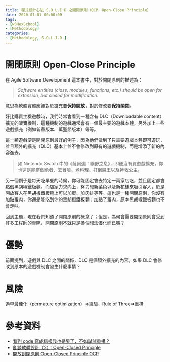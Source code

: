 ```yaml
---
title: 程式設計心法 S.O.L.I.D 之開閉原則（OCP，Open-Close Principle）
date: 2020-01-01 00:00:00
tags:
- [w3HexSchool]
- [Methodology]
categories:
- [Methodology, S.O.L.I.D.]
---
```


# 開閉原則 Open-Close Principle

在 Agile Software Development 這本書中，對於開閉原則的描述為：

> *Software entities (class, modules, functions, etc.) should be open for extension, but closed for modification.*

意思為軟體實體應該對於擴充要**保持開放**，對於修改要**保持關閉**。

好比購買主機遊戲時，我們時常會看到一種含有 DLC（Downloadable content）擴充的販賣機制，這種機制的遊戲通常會有一個最主要的遊戲本體，另外加上一些遊戲擴充（例如新春版本、萬聖節版本）等等。

這一類遊戲便是開閉原則最好的例子，因為他們做到了只需要遊戲本體即可遊玩，並且額外的擴充（DLC）基本上並不會修改到原有的遊戲機制，而是增添了新的內容進去。

> 如 Nintendo Switch 中的《薩爾達：曠野之息》，即便沒有買遊戲擴充，你也還是能當個勇者、去冒險、煮料理、打倒魔王以及拯救公主。

另一個例子是每天吃早餐的時候，你可能固定會去特定一兩家店吃，並且固定都會點個黑胡椒鐵板麵。而店家力求向上，努力想新菜色以及新花樣來吸引客人，於是開放客人在黑胡椒鐵板麵上可以加蛋、加肉排等等。這也是一種開閉原則，你沒有加點蛋肉，你還是能吃到你的黑胡椒鐵板麵；加點了蛋肉，原本黑胡椒鐵板麵也不會走味。

回到主題，現在我們知道了開閉原則的概念了；但是，為何會需要開閉原則會受到許多工程師的青睞，開閉原則不就只是換個想法優化而已嗎？

<!--more-->

# 優勢

前面提到，遊戲與 DLC 之間的關係，DLC 是個額外擴充的內容，如果 DLC 會修改到原本的遊戲機制會發生什麼事情？





# 風險
過早最佳化（permature optimization）=>經驗、Rule of Three=>重構





# 參考資料

- [看到 code 寫成這樣我也是醉了，不如試試重構？](https://ithelp.ithome.com.tw/users/20102562/ironman/1338)
- [亂談軟體設計（2）：Open-Closed Principle](http://teddy-chen-tw.blogspot.com/2011/12/2.html)
- [開放封閉原則 Open-Closed Principle OCP](https://medium.com/@f40507777/%E9%96%8B%E6%94%BE%E5%B0%81%E9%96%89%E5%8E%9F%E5%89%87-open-closed-principle-31d61f9d37a5)